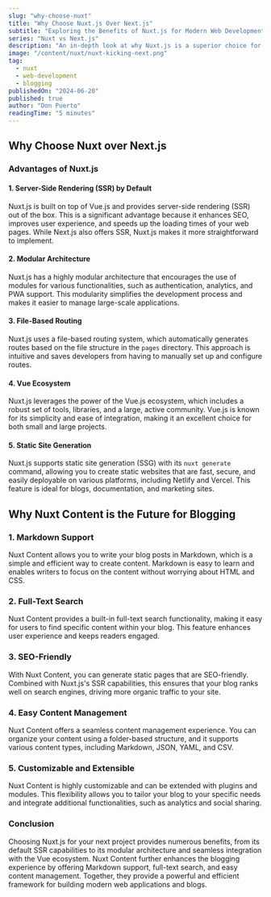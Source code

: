 ```yaml
---
slug: "why-choose-nuxt"
title: "Why Choose Nuxt.js Over Next.js"
subtitle: "Exploring the Benefits of Nuxt.js for Modern Web Development"
series: "Nuxt vs Next.js"
description: "An in-depth look at why Nuxt.js is a superior choice for developers over Next.js, particularly for blogging using Nuxt Content."
image: "/content/nuxt/nuxt-kicking-next.png"
tag:
  - nuxt
  - web-development
  - blogging
publishedOn: "2024-06-20"
published: true
author: "Don Puerto"
readingTime: "5 minutes"
---
```


## Why Choose Nuxt over Next.js

### Advantages of Nuxt.js

#### 1. **Server-Side Rendering (SSR) by Default**
Nuxt.js is built on top of Vue.js and provides server-side rendering (SSR) out of the box. This is a significant advantage because it enhances SEO, improves user experience, and speeds up the loading times of your web pages. While Next.js also offers SSR, Nuxt.js makes it more straightforward to implement.

#### 2. **Modular Architecture**
Nuxt.js has a highly modular architecture that encourages the use of modules for various functionalities, such as authentication, analytics, and PWA support. This modularity simplifies the development process and makes it easier to manage large-scale applications.

#### 3. **File-Based Routing**
Nuxt.js uses a file-based routing system, which automatically generates routes based on the file structure in the `pages` directory. This approach is intuitive and saves developers from having to manually set up and configure routes.

#### 4. **Vue Ecosystem**
Nuxt.js leverages the power of the Vue.js ecosystem, which includes a robust set of tools, libraries, and a large, active community. Vue.js is known for its simplicity and ease of integration, making it an excellent choice for both small and large projects.

#### 5. **Static Site Generation**
Nuxt.js supports static site generation (SSG) with its `nuxt generate` command, allowing you to create static websites that are fast, secure, and easily deployable on various platforms, including Netlify and Vercel. This feature is ideal for blogs, documentation, and marketing sites.

## Why Nuxt Content is the Future for Blogging

### 1. **Markdown Support**
Nuxt Content allows you to write your blog posts in Markdown, which is a simple and efficient way to create content. Markdown is easy to learn and enables writers to focus on the content without worrying about HTML and CSS.

### 2. **Full-Text Search**
Nuxt Content provides a built-in full-text search functionality, making it easy for users to find specific content within your blog. This feature enhances user experience and keeps readers engaged.

### 3. **SEO-Friendly**
With Nuxt Content, you can generate static pages that are SEO-friendly. Combined with Nuxt.js's SSR capabilities, this ensures that your blog ranks well on search engines, driving more organic traffic to your site.

### 4. **Easy Content Management**
Nuxt Content offers a seamless content management experience. You can organize your content using a folder-based structure, and it supports various content types, including Markdown, JSON, YAML, and CSV.

### 5. **Customizable and Extensible**
Nuxt Content is highly customizable and can be extended with plugins and modules. This flexibility allows you to tailor your blog to your specific needs and integrate additional functionalities, such as analytics and social sharing.

### Conclusion
Choosing Nuxt.js for your next project provides numerous benefits, from its default SSR capabilities to its modular architecture and seamless integration with the Vue ecosystem. Nuxt Content further enhances the blogging experience by offering Markdown support, full-text search, and easy content management. Together, they provide a powerful and efficient framework for building modern web applications and blogs.
